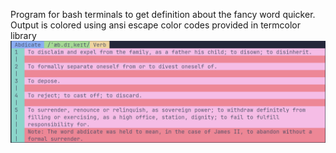 Program for bash terminals to get definition about the fancy word quicker.<br/>
Output is colored using ansi escape color codes provided in termcolor library
![screenshot](preview.png)
